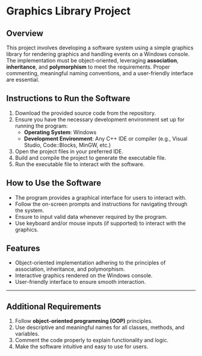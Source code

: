 # Graphics Library Project

## Overview
This project involves developing a software system using a simple graphics library for rendering graphics and handling events on a Windows console. The implementation must be object-oriented, leveraging **association**, **inheritance**, and **polymorphism** to meet the requirements. Proper commenting, meaningful naming conventions, and a user-friendly interface are essential.

## Instructions to Run the Software
1. Download the provided source code from the repository.
2. Ensure you have the necessary development environment set up for running the program:
   - **Operating System**: Windows
   - **Development Environment**: Any C++ IDE or compiler (e.g., Visual Studio, Code::Blocks, MinGW, etc.)
3. Open the project files in your preferred IDE.
4. Build and compile the project to generate the executable file.
5. Run the executable file to interact with the software.

## How to Use the Software
- The program provides a graphical interface for users to interact with.
- Follow the on-screen prompts and instructions for navigating through the system.
- Ensure to input valid data whenever required by the program.
- Use keyboard and/or mouse inputs (if supported) to interact with the graphics.

## Features
- Object-oriented implementation adhering to the principles of association, inheritance, and polymorphism.
- Interactive graphics rendered on the Windows console.
- User-friendly interface to ensure smooth interaction.

---

## Additional Requirements
1. Follow **object-oriented programming (OOP)** principles.
2. Use descriptive and meaningful names for all classes, methods, and variables.
3. Comment the code properly to explain functionality and logic.
4. Make the software intuitive and easy to use for users.
